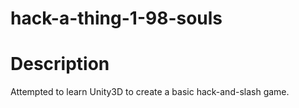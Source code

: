 # hack-a-thing-1-98-souls

# Description
Attempted to learn Unity3D to create a basic hack-and-slash game.
